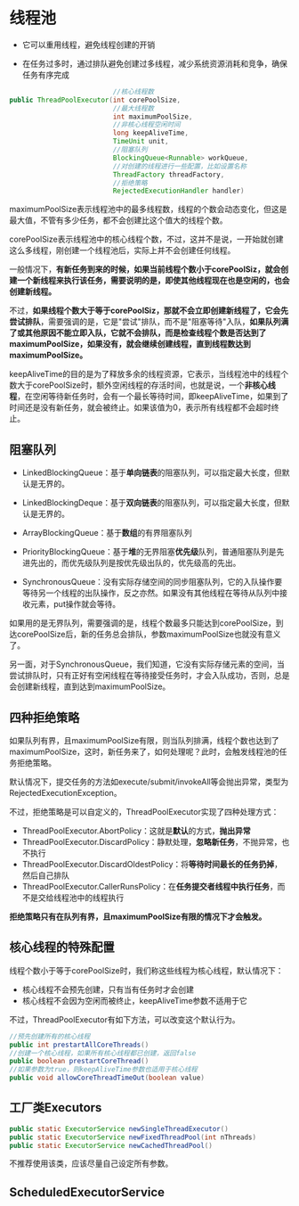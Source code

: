 # 线程池

- 它可以重用线程，避免线程创建的开销

- 在任务过多时，通过排队避免创建过多线程，减少系统资源消耗和竞争，确保任务有序完成

  

```java
    					  //核心线程数
public ThreadPoolExecutor(int corePoolSize,
                          //最大线程数
                          int maximumPoolSize,
                          //非核心线程空闲时间
                          long keepAliveTime,
                          TimeUnit unit,
                          //阻塞队列
                          BlockingQueue<Runnable> workQueue,
                          //对创建的线程进行一些配置，比如设置名称
                          ThreadFactory threadFactory,
                          //拒绝策略
                          RejectedExecutionHandler handler) 
```



maximumPoolSize表示线程池中的最多线程数，线程的个数会动态变化，但这是最大值，不管有多少任务，都不会创建比这个值大的线程个数。

corePoolSize表示线程池中的核心线程个数，不过，这并不是说，一开始就创建这么多线程，刚创建一个线程池后，实际上并不会创建任何线程。

一般情况下，**有新任务到来的时候，如果当前线程个数小于corePoolSiz，就会创建一个新线程来执行该任务，需要说明的是，即使其他线程现在也是空闲的，也会创建新线程。**

不过，**如果线程个数大于等于corePoolSiz，那就不会立即创建新线程了，它会先尝试排队**，需要强调的是，它是"尝试"排队，而不是"阻塞等待"入队，**如果队列满了或其他原因不能立即入队，它就不会排队，而是检查线程个数是否达到了maximumPoolSize，如果没有，就会继续创建线程，直到线程数达到maximumPoolSize。**

keepAliveTime的目的是为了释放多余的线程资源，它表示，当线程池中的线程个数大于corePoolSize时，额外空闲线程的存活时间，也就是说，一个**非核心线程**，在空闲等待新任务时，会有一个最长等待时间，即keepAliveTime，如果到了时间还是没有新任务，就会被终止。如果该值为0，表示所有线程都不会超时终止。



## 阻塞队列

- LinkedBlockingQueue：基于**单向链表**的阻塞队列，可以指定最大长度，但默认是无界的。

- LinkedBlockingDeque：基于**双向链表**的阻塞队列，可以指定最大长度，但默认是无界的。

- ArrayBlockingQueue：基于**数组**的有界阻塞队列

- PriorityBlockingQueue：基于**堆**的无界阻塞**优先级**队列，普通阻塞队列是先进先出的，而优先级队列是按优先级出队的，优先级高的先出。

- SynchronousQueue：没有实际存储空间的同步阻塞队列，它的入队操作要等待另一个线程的出队操作，反之亦然。如果没有其他线程在等待从队列中接收元素，put操作就会等待。

  

如果用的是无界队列，需要强调的是，线程个数最多只能达到corePoolSize，到达corePoolSize后，新的任务总会排队，参数maximumPoolSize也就没有意义了。

另一面，对于SynchronousQueue，我们知道，它没有实际存储元素的空间，当尝试排队时，只有正好有空闲线程在等待接受任务时，才会入队成功，否则，总是会创建新线程，直到达到maximumPoolSize。



## 四种拒绝策略

如果队列有界，且maximumPoolSize有限，则当队列排满，线程个数也达到了maximumPoolSize，这时，新任务来了，如何处理呢？此时，会触发线程池的任务拒绝策略。

默认情况下，提交任务的方法如execute/submit/invokeAll等会抛出异常，类型为RejectedExecutionException。

不过，拒绝策略是可以自定义的，ThreadPoolExecutor实现了四种处理方式：

- ThreadPoolExecutor.AbortPolicy：这就是**默认**的方式，**抛出异常**
- ThreadPoolExecutor.DiscardPolicy：静默处理，**忽略新任务**，不抛异常，也不执行
- ThreadPoolExecutor.DiscardOldestPolicy：将**等待时间最长的任务扔掉**，然后自己排队
- ThreadPoolExecutor.CallerRunsPolicy：在**任务提交者线程中执行任务**，而不是交给线程池中的线程执行

**拒绝策略只有在队列有界，且maximumPoolSize有限的情况下才会触发。**



## 核心线程的特殊配置

线程个数小于等于corePoolSize时，我们称这些线程为核心线程，默认情况下：

- 核心线程不会预先创建，只有当有任务时才会创建
- 核心线程不会因为空闲而被终止，keepAliveTime参数不适用于它

不过，ThreadPoolExecutor有如下方法，可以改变这个默认行为。

```java
//预先创建所有的核心线程
public int prestartAllCoreThreads()
//创建一个核心线程，如果所有核心线程都已创建，返回false
public boolean prestartCoreThread()
//如果参数为true，则keepAliveTime参数也适用于核心线程
public void allowCoreThreadTimeOut(boolean value)
```





## 工厂类Executors

```java
public static ExecutorService newSingleThreadExecutor()
public static ExecutorService newFixedThreadPool(int nThreads)
public static ExecutorService newCachedThreadPool() 
```

不推荐使用该类，应该尽量自己设定所有参数。





## ScheduledExecutorService











